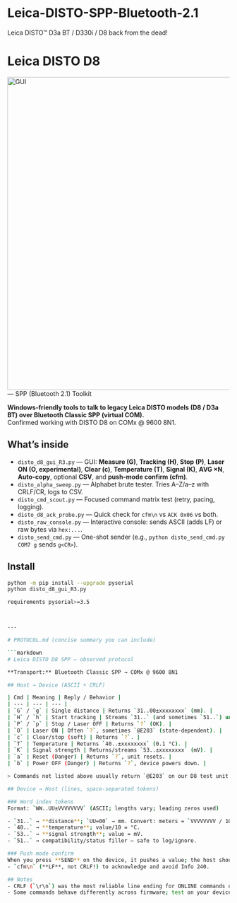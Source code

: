# Leica-DISTO-SPP-Bluetooth-2.1
Leica DISTO™ D3a BT / D330i / D8 back from the dead!

# Leica DISTO D8
<img width="1037" height="708" alt="GUI" src="https://github.com/user-attachments/assets/649761e4-90bd-4678-b6ec-fc553eda6419" />
 — SPP (Bluetooth 2.1) Toolkit

**Windows-friendly tools to talk to legacy Leica DISTO models (D8 / D3a BT) over Bluetooth Classic SPP (virtual COM).**  
Confirmed working with DISTO D8 on COMx @ 9600 8N1.

## What’s inside

- `disto_d8_gui_R3.py` — GUI: **Measure (G)**, **Tracking (H)**, **Stop (P)**, **Laser ON (O, experimental)**, **Clear (c)**, **Temperature (T)**, **Signal (K)**, **AVG ×N**, **Auto-copy**, optional **CSV**, and **push-mode confirm (cfm)**.
- `disto_alpha_sweep.py` — Alphabet brute tester. Tries A–Z/a–z with CRLF/CR, logs to CSV.
- `disto_cmd_scout.py` — Focused command matrix test (retry, pacing, logging).
- `disto_d8_ack_probe.py` — Quick check for `cfm\n` vs `ACK 0x06` vs both.
- `disto_raw_console.py` — Interactive console: sends ASCII (adds LF) or raw bytes via `hex:...`.
- `disto_send_cmd.py` — One-shot sender (e.g., `python disto_send_cmd.py COM7 g` sends `g<CR>`).

## Install

```bash
python -m pip install --upgrade pyserial
python disto_d8_gui_R3.py

requirements pyserial>=3.5



---

# PROTOCOL.md (concise summary you can include)

```markdown
# Leica DISTO D8 SPP — observed protocol

**Transport:** Bluetooth Classic SPP → COMx @ 9600 8N1

## Host → Device (ASCII + CRLF)

| Cmd | Meaning | Reply / Behavior |
| --- | --- | --- |
| `G` / `g` | Single distance | Returns `31..00±xxxxxxxx` (mm). |
| `H` / `h` | Start tracking | Streams `31..` (and sometimes `51..`) until stopped. |
| `P` / `p` | Stop / Laser OFF | Returns `?` (OK). |
| `O` | Laser ON | Often `?`, sometimes `@E203` (state-dependent). |
| `c` | Clear/stop (soft) | Returns `?`. |
| `T` | Temperature | Returns `40..±xxxxxxxx` (0.1 °C). |
| `K` | Signal strength | Returns/streams `53..±xxxxxxxx` (mV). |
| `a` | Reset (Danger) | Returns `?`, unit resets. |
| `b` | Power OFF (Danger) | Returns `?`, device powers down. |

> Commands not listed above usually return `@E203` on our D8 test unit.

## Device → Host (lines, space-separated tokens)

### Word index tokens
Format: `WW..UU±VVVVVVVV` (ASCII; lengths vary; leading zeros used)

- `31..` → **distance**; `UU=00` → mm. Convert: meters = `VVVVVVVV / 1000`.
- `40..` → **temperature**; value/10 = °C.
- `53..` → **signal strength**; value = mV.
- `51..` → compatibility/status filler — safe to log/ignore.

### Push mode confirm
When you press **SEND** on the device, it pushes a value; the host should reply:
- `cfm\n` (**LF**, not CRLF!) to acknowledge and avoid Info 240.

## Notes
- CRLF (`\r\n`) was the most reliable line ending for ONLINE commands on our unit.
- Some commands behave differently across firmware; test on your device.
